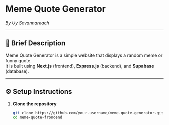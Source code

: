 # Meme Quote Generator  
_By Uy Sovannareach_  

---

## 📝 Brief Description  
Meme Quote Generator is a simple website that displays a random meme or funny quote.  
It is built using **Next.js** (frontend), **Express.js** (backend), and **Supabase** (database).  

---

## ⚙️ Setup Instructions  

1. **Clone the repository**  
   ```bash
   git clone https://github.com/your-username/meme-quote-generator.git](https://github.com/Uy-Sovannareach/MemeQuoteFrondend-
   cd meme-quote-frondend
